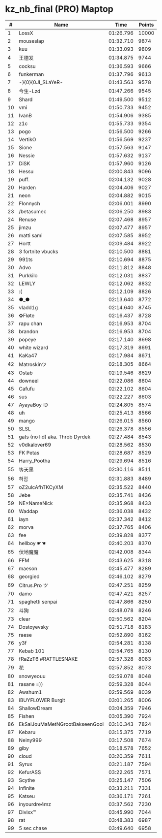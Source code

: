 # kz_nb_final (PRO) Maptop

|  # | Name | Time | Points |
|-------------- | -------------- | -------------- | -------------- | 
| 1 | LossX | 01:26.796 | 10000 | 
| 2 | mouseslap | 01:32.710 | 9874 | 
| 3 | kuu | 01:33.093 | 9809 | 
| 4 | 王德发 | 01:34.875 | 9744 | 
| 5 | cocksu | 01:36.593 | 9666 | 
| 6 | funkerman | 01:37.796 | 9613 | 
| 7 | -}{0}{0JI_SLaYeR- | 01:43.563 | 9578 | 
| 8 | 今生-Lzd | 01:47.266 | 9545 | 
| 9 | Shard | 01:49.500 | 9512 | 
| 10 | vmi | 01:50.733 | 9452 | 
| 11 | IvanB | 01:54.906 | 9385 | 
| 12 | z1c | 01:55.733 | 9354 | 
| 13 | pogo | 01:56.500 | 9266 | 
| 14 | VertikO | 01:56.569 | 9237 | 
| 15 | Sione | 01:57.563 | 9147 | 
| 16 | Nessie | 01:57.632 | 9137 | 
| 17 | DiSK | 01:57.960 | 9126 | 
| 18 | Hessu | 02:00.843 | 9096 | 
| 19 | puff. | 02:04.132 | 9028 | 
| 20 | Harden | 02:04.406 | 9027 | 
| 21 | neon | 02:04.882 | 9015 | 
| 22 | Flonnych | 02:06.001 | 8990 | 
| 23 | /betasumec | 02:06.250 | 8983 | 
| 24 | Renuse | 02:07.468 | 8957 | 
| 25 | jimzu | 02:07.477 | 8957 | 
| 26 | matti sami | 02:07.585 | 8952 | 
| 27 | Hortt | 02:09.484 | 8922 | 
| 28 | 3 fortnite vbucks | 02:10.500 | 8881 | 
| 29 | 991ts | 02:10.694 | 8875 | 
| 30 | Advo | 02:11.812 | 8848 | 
| 31 | Purkkilo | 02:12.031 | 8837 | 
| 32 | LEWLY | 02:12.062 | 8832 | 
| 33 | :( | 02:12.109 | 8826 | 
| 34 | ●_● | 02:13.640 | 8772 | 
| 35 | vladd1g | 02:14.640 | 8745 | 
| 36 | ✿Fløte | 02:16.437 | 8728 | 
| 37 | rapu chan | 02:16.953 | 8704 | 
| 38 | brandon | 02:16.953 | 8704 | 
| 39 | popeye | 02:17.140 | 8698 | 
| 40 | white wizard | 02:17.319 | 8691 | 
| 41 | KaKa47 | 02:17.984 | 8671 | 
| 42 | Matroskinツ | 02:18.305 | 8664 | 
| 43 | Ostab | 02:19.546 | 8629 | 
| 44 | downeel | 02:22.086 | 8604 | 
| 45 | Cafufu | 02:22.102 | 8604 | 
| 46 | sus | 02:22.227 | 8603 | 
| 47 | AyayaBoy :D | 02:24.805 | 8574 | 
| 48 | uh | 02:25.413 | 8566 | 
| 49 | mango | 02:26.015 | 8560 | 
| 50 | SLSL | 02:26.378 | 8556 | 
| 51 | gats (no lid) aka. Throb Dyrdek | 02:27.484 | 8543 | 
| 52 | v0dkalover69 | 02:28.562 | 8530 | 
| 53 | FK Petas | 02:28.687 | 8529 | 
| 54 | Harry_Pootha | 02:29.694 | 8516 | 
| 55 | 等天黑 | 02:30.116 | 8511 | 
| 56 | 허접 | 02:31.883 | 8489 | 
| 57 | oZ2ulcAfhTKCyXM | 02:35.522 | 8440 | 
| 58 | Jebe | 02:35.741 | 8436 | 
| 59 | NE×NameNick | 02:35.968 | 8433 | 
| 60 | Waddap | 02:36.038 | 8432 | 
| 61 | iayn | 02:37.342 | 8412 | 
| 62 | morva | 02:37.765 | 8406 | 
| 63 | fee | 02:39.828 | 8377 | 
| 64 | hellboy ☛☚ | 02:40.203 | 8370 | 
| 65 | 伏地魔魔 | 02:42.008 | 8344 | 
| 66 | FFM | 02:43.625 | 8318 | 
| 67 | maeson | 02:45.477 | 8289 | 
| 68 | georgied | 02:46.102 | 8279 | 
| 69 | Citrus.Pro ツ | 02:47.251 | 8259 | 
| 70 | damo | 02:47.421 | 8257 | 
| 71 | spaghetti senpai | 02:47.866 | 8250 | 
| 72 | 斗狗 | 02:48.078 | 8246 | 
| 73 | clear | 02:50.562 | 8204 | 
| 74 | Dostoyevsky | 02:51.718 | 8183 | 
| 75 | raese | 02:52.890 | 8162 | 
| 76 | y3f | 02:54.281 | 8138 | 
| 77 | Kebab 101 | 02:54.765 | 8130 | 
| 78 | fRaZzT6 #RATTLESNAKE | 02:57.328 | 8083 | 
| 79 | 花 | 02:57.852 | 8073 | 
| 80 | snowyeouu | 02:59.078 | 8048 | 
| 81 | rasane =)) | 02:59.328 | 8044 | 
| 82 | Awshum1 | 02:59.569 | 8039 | 
| 83 | iBUYFL0WER Burgit | 03:01.265 | 8006 | 
| 84 | ShallowDream | 03:04.359 | 7946 | 
| 85 | Fishen | 03:05.390 | 7924 | 
| 86 | EkSalJouMaMetNGrootBakseenGooi | 03:10.343 | 7824 | 
| 87 | Kebaru | 03:15.375 | 7719 | 
| 88 | Neiny999 | 03:17.508 | 7674 | 
| 89 | giby | 03:18.578 | 7652 | 
| 90 | cloud | 03:20.359 | 7611 | 
| 91 | Syrux | 03:21.187 | 7594 | 
| 92 | KefurASS | 03:22.265 | 7571 | 
| 93 | Scythe | 03:25.147 | 7506 | 
| 94 | Infinite | 03:33.211 | 7331 | 
| 95 | Katseu | 03:36.171 | 7261 | 
| 96 | inyourdre4mz | 03:37.562 | 7230 | 
| 97 | Divixx™ | 03:45.990 | 7044 | 
| 98 | rat | 03:48.383 | 6987 | 
| 99 | 5 sec chase | 03:49.640 | 6958 | 


